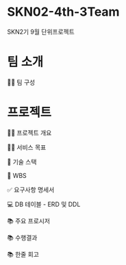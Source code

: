 # SKN02-4th-3Team
SKN2기 9월 단위프로젝트

#  팀 소개
👩‍🏫 팀 구성



#  프로젝트

👨‍🏫 프로젝트 개요


👩‍🏫 서비스 목표


🔨 기술 스택


📝 WBS


✅ 요구사항 명세서


💻 DB 테이블 - ERD 및 DDL


📚 주요 프로시저


📚 수행결과


📚 한줄 회고
